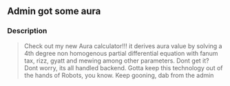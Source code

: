 ## Admin got some aura
### Description

<blockquote>
Check out my new Aura calculator!!! it derives aura value by solving a 4th degree non homogenous partial differential equation with fanum tax, rizz, gyatt and mewing among other parameters. Dont get it? Dont worry, its all handled backend. Gotta keep this technology out of the hands of Robots, you know.
Keep gooning,
dab from the admin
</blockquote>

